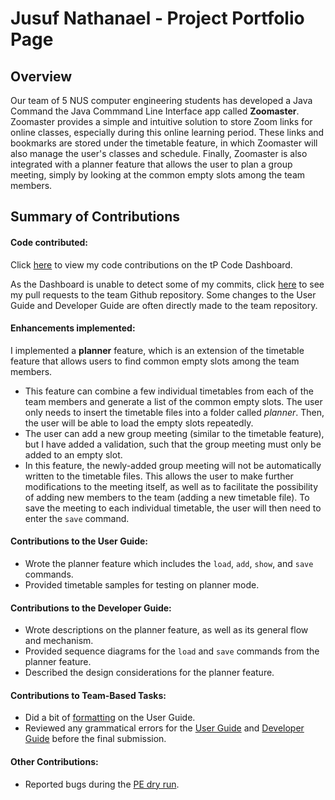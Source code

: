 # Jusuf Nathanael - Project Portfolio Page

## Overview

Our team of 5 NUS computer engineering students has developed a Java Command the Java Commmand Line Interface app called **Zoomaster**. Zoomaster provides a simple and intuitive solution to store Zoom links for online classes, especially during this online learning period. These links and bookmarks are stored under the timetable feature, in which Zoomaster will also manage the user's classes and schedule. Finally, Zoomaster is also integrated with a planner feature that allows the user to plan a group meeting, simply by looking at the common empty slots among the team members.

## Summary of Contributions

#### Code contributed:

Click [here](https://nus-cs2113-ay2021s1.github.io/tp-dashboard/#search=jusufnathanael&sort=groupTitle&sortWithin=title&since=2020-09-27&timeframe=commit&mergegroup=&groupSelect=groupByRepos&breakdown=false&tabOpen=true&tabType=authorship&tabAuthor=jusufnathanael&tabRepo=AY2021S1-CS2113T-W11-1%2Ftp%5Bmaster%5D&authorshipIsMergeGroup=false&authorshipFileTypes=docs~functional-code~test-code) to view my code contributions on the tP Code Dashboard.

As the Dashboard is unable to detect some of my commits, click [here](https://github.com/AY2021S1-CS2113T-W11-1/tp/pulls?q=is%3Apr+author%3Ajusufnathanael) to see my pull requests to the team Github repository. Some changes to the User Guide and Developer Guide are often directly made to the team repository.

#### Enhancements implemented:

I implemented a **planner** feature, which is an extension of the timetable feature that allows users to find common empty slots among the team members.
- This feature can combine a few individual timetables from each of the team members and generate a list of the common empty slots. The user only needs to insert the timetable files into a folder called *planner*. Then, the user will be able to load the empty slots repeatedly.
- The user can add a new group meeting (similar to the timetable feature), but I have added a validation, such that the group meeting must only be added to an empty slot.
- In this feature, the newly-added group meeting will not be automatically written to the timetable files. This allows the user to make further modifications to the meeting itself, as well as to facilitate the possibility of adding new members to the team (adding a new timetable file). To save the meeting to each individual timetable, the user will then need to enter the `save` command.

#### Contributions to the User Guide:

- Wrote the planner feature which includes the `load`, `add`, `show`, and `save` commands. 
- Provided timetable samples for testing on planner mode.

#### Contributions to the Developer Guide:

- Wrote descriptions on the planner feature, as well as its general flow and mechanism.
- Provided sequence diagrams for the `load` and `save` commands from the planner feature.
- Described the design considerations for the planner feature.

#### Contributions to Team-Based Tasks:

- Did a bit of [formatting](https://github.com/AY2021S1-CS2113T-W11-1/tp/commit/5a377d30a6d0909233e1ce97875a97aa312d9fd2) on the User Guide.
- Reviewed any grammatical errors for the [User Guide](https://github.com/AY2021S1-CS2113T-W11-1/tp/commit/82aee165044c85901d9fadc757a2913784118951) and [Developer Guide](https://github.com/AY2021S1-CS2113T-W11-1/tp/commit/d9b600603e0d79cb31640411ac1f9570a6816e1a) before the final submission.

#### Other Contributions:

- Reported bugs during the [PE dry run](https://github.com/jusufnathanael/ped/issues). 
